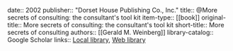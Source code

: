 date:: 2002
publisher:: "Dorset House Publishing Co., Inc."
title:: @More secrets of consulting: the consultant's tool kit
item-type:: [[book]]
original-title:: More secrets of consulting: the consultant's tool kit
short-title:: More secrets of consulting
authors:: [[Gerald M. Weinberg]]
library-catalog:: Google Scholar
links:: [Local library](zotero://select/library/items/E8AMPBXN), [Web library](https://www.zotero.org/users/6520516/items/E8AMPBXN)
